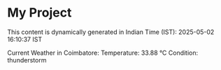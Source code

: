 # My Project

This content is dynamically generated in Indian Time (IST): 2025-05-02 16:10:37 IST


Current Weather in Coimbatore:
Temperature: 33.88 °C
Condition: thunderstorm
